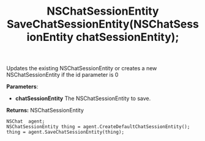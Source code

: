 ﻿---
uid: crmscript_ref_NSChatAgent_SaveChatSessionEntity
title: NSChatSessionEntity SaveChatSessionEntity(NSChatSessionEntity chatSessionEntity);
intellisense: NSChatAgent.SaveChatSessionEntity
keywords: NSChatAgent, SaveChatSessionEntity
so.topic: reference
---
	  
Updates the existing NSChatSessionEntity or creates a new NSChatSessionEntity if the id parameter is 0
	  
**Parameters**:
 - **chatSessionEntity** The NSChatSessionEntity to save.

**Returns:** NSChatSessionEntity

```crmscript
NSChat  agent;
NSChatSessionEntity thing = agent.CreateDefaultChatSessionEntity();
thing = agent.SaveChatSessionEntity(thing);
```

